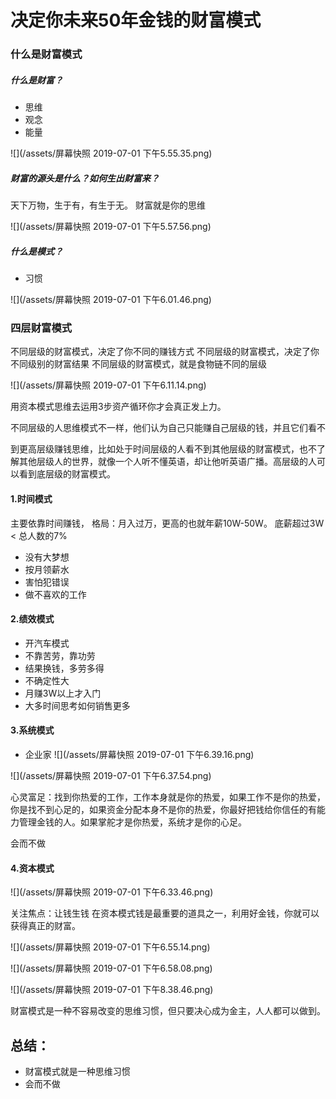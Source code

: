 # 决定你未来50年金钱的财富模式

### 什么是财富模式

##### 什么是财富？
* 思维
* 观念
* 能量

 ![](/assets/屏幕快照 2019-07-01 下午5.55.35.png)

##### 财富的源头是什么？如何生出财富来？

天下万物，生于有，有生于无。
财富就是你的思维

![](/assets/屏幕快照 2019-07-01 下午5.57.56.png)

##### 什么是模式？
* 习惯

![](/assets/屏幕快照 2019-07-01 下午6.01.46.png)

### 四层财富模式
不同层级的财富模式，决定了你不同的赚钱方式
不同层级的财富模式，决定了你不同级别的财富结果
不同层级的财富模式，就是食物链不同的层级

![](/assets/屏幕快照 2019-07-01 下午6.11.14.png)

用资本模式思维去运用3步资产循环你才会真正发上力。

不同层级的人思维模式不一样，他们认为自己只能赚自己层级的钱，并且它们看不

到更高层级赚钱思维，比如处于时间层级的人看不到其他层级的财富模式，也不了解其他层级人的世界，就像一个人听不懂英语，却让他听英语广播。高层级的人可以看到底层级的财富模式。

#### 1.时间模式

主要依靠时间赚钱，
格局：月入过万，更高的也就年薪10W-50W。
底薪超过3W < 总人数的7%
* 没有大梦想
* 按月领薪水
* 害怕犯错误
* 做不喜欢的工作

#### 2.绩效模式
* 开汽车模式
* 不靠苦劳，靠功劳
* 结果换钱，多劳多得
* 不确定性大
* 月赚3W以上才入门
* 大多时间思考如何销售更多

#### 3.系统模式
* 企业家
![](/assets/屏幕快照 2019-07-01 下午6.39.16.png)

![](/assets/屏幕快照 2019-07-01 下午6.37.54.png)


心灵富足：找到你热爱的工作，工作本身就是你的热爱，如果工作不是你的热爱，你是找不到心足的，如果资金分配本身不是你的热爱，你最好把钱给你信任的有能力管理金钱的人。如果掌舵才是你热爱，系统才是你的心足。


会而不做

#### 4.资本模式

![](/assets/屏幕快照 2019-07-01 下午6.33.46.png)

关注焦点：让钱生钱
在资本模式钱是最重要的道具之一，利用好金钱，你就可以获得真正的财富。


![](/assets/屏幕快照 2019-07-01 下午6.55.14.png)

![](/assets/屏幕快照 2019-07-01 下午6.58.08.png)

![](/assets/屏幕快照 2019-07-01 下午8.38.46.png)

财富模式是一种不容易改变的思维习惯，但只要决心成为金主，人人都可以做到。

## 总结：

* 财富模式就是一种思维习惯
* 会而不做




